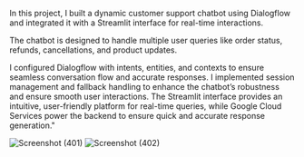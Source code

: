In this project, I built a dynamic customer support chatbot using Dialogflow and integrated it with a Streamlit interface for real-time interactions. 

The chatbot is designed to handle multiple user queries like order status, refunds, cancellations, and product updates. 

I configured Dialogflow with intents, entities, and contexts to ensure seamless conversation flow and accurate responses. I implemented session management and fallback handling to enhance the chatbot’s robustness and ensure smooth user interactions. The Streamlit interface provides an intuitive, user-friendly platform for real-time queries, while Google Cloud Services power the backend to ensure quick and accurate response generation."



![Screenshot (401)](https://github.com/user-attachments/assets/b5735090-24e2-49da-8a83-3b4301c494cd)
![Screenshot (402)](https://github.com/user-attachments/assets/9ab17509-acd1-4039-bfc2-b6d3463e866b)
